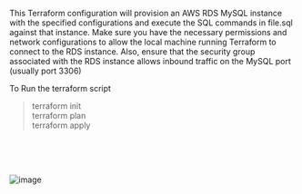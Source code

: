 This Terraform configuration will provision an AWS RDS MySQL instance with the specified configurations and execute the SQL commands in file.sql against that instance. Make sure you have the necessary permissions and network configurations to allow the local machine running Terraform to connect to the RDS instance. Also, ensure that the security group associated with the RDS instance allows inbound traffic on the MySQL port (usually port 3306)

To Run the terraform script <br>
> terraform init<br>
> terraform plan<br>
> terraform apply<br>
<br>
<br>
<br>

![image](https://github.com/ankusheswapnil96/AWS-RDS/assets/124359056/340ebb8d-2d68-43dd-be68-8f900373d207)
